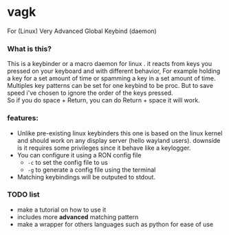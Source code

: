 # vagk
For (Linux) Very Advanced Global Keybind (daemon) 

### What is this?
This is a keybinder or a macro daemon for linux . it reacts from keys you pressed on your keyboard and with different
behavior,
For example holding a key for a set amount of time or spamming a key in a set amount of time.\
Multiples key patterns can be set for one keybind to be proc. But to save speed i've chosen to ignore the order 
of the keys pressed.\
So if you do space + Return, you can do Return + space it will work.
### features:
- Unlike pre-existing linux keybinders this one is based on the linux kernel and should work on any display server
(hello wayland users). downside is it requires some privileges since it behave like a keylogger.
- You can configure it using a RON config file 
  - `-c` to set the config file to us
  - `-g` to generate a config file using the terminal
- Matching keybindings will be outputed to stdout.

### TODO list
- make a tutorial on how to use it
- includes more **advanced** matching pattern
- make a wrapper for others languages such as python for ease of use